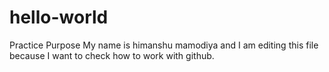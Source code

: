 # hello-world
Practice Purpose
My name is himanshu mamodiya and I am editing this file because I want to check how to work with github.
